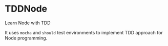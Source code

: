 # TDDNode
Learn Node with TDD

It uses `mocha` and `should` test environments to implement TDD approach for Node programming.
